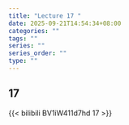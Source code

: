 ```yaml
---
title: "Lecture 17 "
date: 2025-09-21T14:54:34+08:00
categories: ""
tags: ""
series: ""
series_order: ""
type: ""
---
```


## 17 

{{< bilibili BV1iW411d7hd 17 >}}


